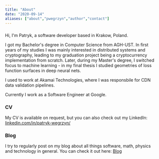 ```yaml
---
title: "About"
date: "2020-09-14"
aliases: ["about","pwegrzyn","author","contact"]
---
```


#####

Hi, I'm Patryk, a software developer based in Krakow, Poland. 

I got my Bachelor's degree in Computer Science from AGH-UST. In first years of my studies I was mainly interested in distributed systems and cryptography, leading to my graduation project being a cryptocurrency implementation from scratch. Later, during my Master's degree, I switched focus to machine learning - in my final thesis I studied geometries of loss function surfaces in deep neural nets.

I used to work at Akamai Technologies, where I was responsbile for CDN data validation pipelines.

Currently I work as a Software Engineer at Google.

### CV

My CV is available on request, but you can also check out my LinkedIn: [linkedin.com/in/patryk-wegrzyn/](https://www.linkedin.com/in/patryk-wegrzyn/)

### Blog

I try to regularly post on my blog about all things software, math, physics and technology in general. You can check it out here: [Blog](/posts/)

